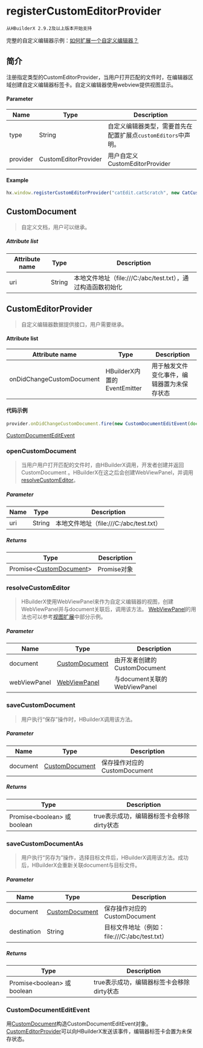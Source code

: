 # registerCustomEditorProvider
`从HBuilderX 2.9.2及以上版本开始支持`

完整的自定义编辑器示例：<a href="/ExtensionTutorial/customeditor" target="_blank">如何扩展一个自定义编辑器？</a>

## 简介

注册指定类型的CustomEditorProvider，当用户打开匹配的文件时，在编辑器区域创建自定义编辑器标签卡。自定义编辑器使用webview提供视图显示。

#### Parameter

|Name	|Type					|Description											|
|--		|--							|--												|
|type	|String	|自定义编辑器类型，需要首先在配置扩展点`customEditors`中声明。	|
|provider|CustomEditorProvider |用户自定义CustomEditorProvider|


#### Example
```javascript
hx.window.registerCustomEditorProvider("catEdit.catScratch", new CatCustomEditorProvider());
```

## CustomDocument

> 自定义文档，用户可以继承。

##### Attribute list

|Attribute name		|Type	|Description				|
|--			|--			|--					|
|uri		|String		|本地文件地址（file:///C:/abc/test.txt），通过构造函数初始化 |

## CustomEditorProvider

> 自定义编辑器数据提供接口，用户需要继承。

#### Attribute list

|Attribute name		|Type	|Description				|
|--			|--			|--					|
|onDidChangeCustomDocument | HBuilderX内置的EventEmitter	| 用于触发文件变化事件，编辑器置为未保存状态 |

#### 代码示例
``` javascript
provider.onDidChangeCustomDocument.fire(new CustomDocumentEditEvent(document));
```
[CustomDocumentEditEvent](#CustomDocumentEditEvent)

### openCustomDocument

> 当用户用户打开匹配的文件时，由HBuilderX调用，开发者创建并返回CustomDocument
> 。HBuilderX在这之后会创建WebViewPanel，并调用[resolveCustomEditor](#resolveCustomEditor)。

##### Parameter
|Name	    |Type	    |Description			|
|--			|--			|--				|
|uri	|String		|本地文件地址（file:///C:/abc/test.txt） |

##### Returns
|Type	|Description		|
|--			|--			|
|Promise&lt;[CustomDocument](#CustomDocument)&gt;	|Promise对象|

### resolveCustomEditor

> HBuilderX使用WebViewPanel来作为自定义编辑器的视图，创建WebViewPanel并与document关联后，调用该方法。
> [WebViewPanel](#WebViewPanel)的用法也可以参考[视图扩展](/views.md#WebView)中部分示例。

##### Parameter
|Name	    |Type	    |Description			|
|--			|--			|--				|
|document	|[CustomDocument](#CustomDocument)		|由开发者创建的CustomDocument|
|webViewPanel	|[WebViewPanel](/ExtensionDocs/Api/windows/createWebView?id=webviewpanel)		|与document关联的WebViewPanel|

### saveCustomDocument

> 用户执行“保存”操作时，HBuilderX调用该方法。

##### Parameter

|Name	    |Type	    |Description			|
|--			|--			|--				|
|document	|[CustomDocument](#CustomDocument)		| 保存操作对应的CustomDocument |

##### Returns

|Type	|Description		|
|--			|--			|
|Promise&lt;boolean&gt; 或 boolean	|true表示成功，编辑器标签卡会移除dirty状态|

### saveCustomDocumentAs

> 用户执行“另存为”操作，选择目标文件后，HBuilderX调用该方法。成功后，HBuilderX会重新关联document与目标文件。

##### Parameter

|Name	    |Type	    |Description			|
|--			|--			|--				|
|document	|[CustomDocument](#CustomDocument)		| 保存操作对应的CustomDocument |
|destination	|String		| 目标文件地址（例如：file:///C:/abc/test.txt） |

##### Returns

|Type	|Description		|
|--			|--			|
|Promise&lt;boolean&gt; 或 boolean	|true表示成功，编辑器标签卡会移除dirty状态|

### CustomDocumentEditEvent
用[CustomDocument](#CustomDocument)构造CustomDocumentEditEvent对象。[CustomEditorProvider](#CustomEditorProvider)可以向HBuilderX发送该事件，编辑器标签卡会置为未保存状态。